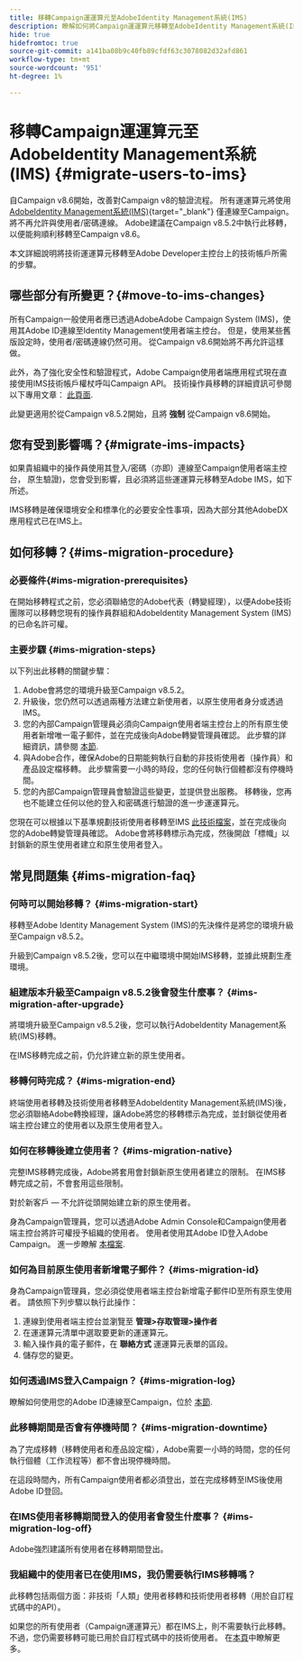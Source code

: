 ```yaml
---
title: 移轉Campaign運運算元至AdobeIdentity Management系統(IMS)
description: 瞭解如何將Campaign運運算元移轉至AdobeIdentity Management系統(IMS)
hide: true
hidefromtoc: true
source-git-commit: a141ba08b9c40fb89cfdf63c3078082d32afd861
workflow-type: tm+mt
source-wordcount: '951'
ht-degree: 1%

---
```


# 移轉Campaign運運算元至AdobeIdentity Management系統(IMS) {#migrate-users-to-ims}

自Campaign v8.6開始，改善對Campaign v8的驗證流程。 所有運運算元將使用 [AdobeIdentity Management系統(IMS)](https://helpx.adobe.com/enterprise/using/identity.html){target="_blank"} 僅連線至Campaign。 將不再允許與使用者/密碼連線。 Adobe建議在Campaign v8.5.2中執行此移轉，以便能夠順利移轉至Campaign v8.6。

本文詳細說明將技術運運算元移轉至Adobe Developer主控台上的技術帳戶所需的步驟。

## 哪些部分有所變更？{#move-to-ims-changes}

所有Campaign一般使用者應已透過AdobeAdobe Campaign System (IMS)，使用其Adobe ID連線至Identity Management使用者端主控台。 但是，使用某些舊版設定時，使用者/密碼連線仍然可用。 從Campaign v8.6開始將不再允許這樣做。

此外，為了強化安全性和驗證程式，Adobe Campaign使用者端應用程式現在直接使用IMS技術帳戶權杖呼叫Campaign API。 技術操作員移轉的詳細資訊可參閱以下專用文章： [此頁面](ims-migration.md).

此變更適用於從Campaign v8.5.2開始，且將 **強制** 從Campaign v8.6開始。


## 您有受到影響嗎？{#migrate-ims-impacts}

如果貴組織中的操作員使用其登入/密碼（亦即）連線至Campaign使用者端主控台， 原生驗證)，您會受到影響，且必須將這些運運算元移轉至Adobe IMS，如下所述。

IMS移轉是確保環境安全和標準化的必要安全性事項，因為大部分其他AdobeDX應用程式已在IMS上。

## 如何移轉？{#ims-migration-procedure}

### 必要條件{#ims-migration-prerequisites}

在開始移轉程式之前，您必須聯絡您的Adobe代表（轉變經理），以便Adobe技術團隊可以移轉您現有的操作員群組和AdobeIdentity Management System (IMS)的已命名許可權。

### 主要步驟 {#ims-migration-steps}

以下列出此移轉的關鍵步驟：

1. Adobe會將您的環境升級至Campaign v8.5.2。
1. 升級後，您仍然可以透過兩種方法建立新使用者，以原生使用者身分或透過IMS。
1. 您的內部Campaign管理員必須向Campaign使用者端主控台上的所有原生使用者新增唯一電子郵件，並在完成後向Adobe轉變管理員確認。 此步驟的詳細資訊，請參閱 [本節](#ims-migration-id).
1. 與Adobe合作，確保Adobe的日期能夠執行自動的非技術使用者（操作員）和產品設定檔移轉。 此步驟需要一小時的時段，您的任何執行個體都沒有停機時間。
1. 您的內部Campaign管理員會驗證這些變更，並提供登出服務。 移轉後，您再也不能建立任何以他的登入和密碼進行驗證的進一步運運算元。

您現在可以根據以下基準規劃技術使用者移轉至IMS [此技術檔案](ims-migration.md)，並在完成後向您的Adobe轉變管理員確認。
Adobe會將移轉標示為完成，然後開啟「標幟」以封鎖新的原生使用者建立和原生使用者登入。

## 常見問題集 {#ims-migration-faq}

### 何時可以開始移轉？ {#ims-migration-start}

移轉至Adobe Identity Management System (IMS)的先決條件是將您的環境升級至Campaign v8.5.2。

升級到Campaign v8.5.2後，您可以在中繼環境中開始IMS移轉，並據此規劃生產環境。

### 組建版本升級至Campaign v8.5.2後會發生什麼事？ {#ims-migration-after-upgrade}

將環境升級至Campaign v8.5.2後，您可以執行AdobeIdentity Management系統(IMS)移轉。

在IMS移轉完成之前，仍允許建立新的原生使用者。

### 移轉何時完成？ {#ims-migration-end}

終端使用者移轉及技術使用者移轉至AdobeIdentity Management系統(IMS)後，您必須聯絡Adobe轉換經理，讓Adobe將您的移轉標示為完成，並封鎖從使用者端主控台建立的使用者以及原生使用者登入。


### 如何在移轉後建立使用者？ {#ims-migration-native}

完整IMS移轉完成後，Adobe將套用會封鎖新原生使用者建立的限制。 在IMS移轉完成之前，不會套用這些限制。

對於新客戶 — 不允許從頭開始建立新的原生使用者。

身為Campaign管理員，您可以透過Adobe Admin Console和Campaign使用者端主控台將許可權授予組織的使用者。 使用者使用其Adobe ID登入Adobe Campaign。 進一步瞭解 [本檔案](../../v8/start/gs-permissions.md).

### 如何為目前原生使用者新增電子郵件？ {#ims-migration-id}

身為Campaign管理員，您必須從使用者端主控台新增電子郵件ID至所有原生使用者。 請依照下列步驟以執行此操作：

1. 連線到使用者端主控台並瀏覽至 **管理>存取管理>操作者**
1. 在運運算元清單中選取要更新的運運算元。
1. 輸入操作員的電子郵件，在 **聯絡方式** 運運算元表單的區段。
1. 儲存您的變更。


### 如何透過IMS登入Campaign？ {#ims-migration-log}

瞭解如何使用您的Adobe ID連線至Campaign，位於 [本節](../../v8/start/connect.md).

### 此移轉期間是否會有停機時間？ {#ims-migration-downtime}

為了完成移轉（移轉使用者和產品設定檔），Adobe需要一小時的時間，您的任何執行個體（工作流程等）都不會出現停機時間。

在這段時間內，所有Campaign使用者都必須登出，並在完成移轉至IMS後使用Adobe ID登回。


### 在IMS使用者移轉期間登入的使用者會發生什麼事？ {#ims-migration-log-off}

Adobe強烈建議所有使用者在移轉期間登出。

### 我組織中的使用者已在使用IMS，我仍需要執行IMS移轉嗎？

此移轉包括兩個方面：非技術「人類」使用者移轉和技術使用者移轉（用於自訂程式碼中的API）。

如果您的所有使用者（Campaign運運算元）都在IMS上，則不需要執行此移轉。 不過，您仍需要移轉可能已用於自訂程式碼中的技術使用者。 在[本頁](ims-migration.md)中瞭解更多。